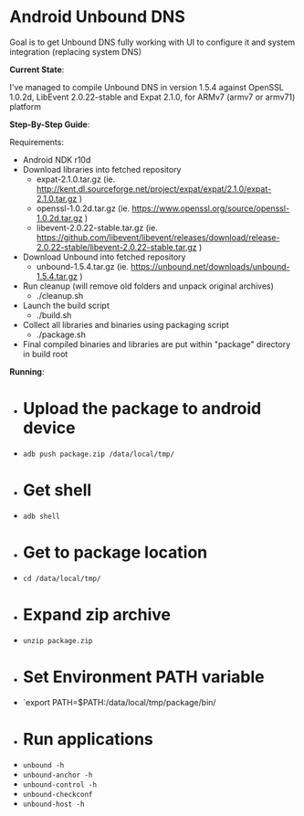 # Android Unbound DNS

Goal is to get Unbound DNS fully working with UI to configure it and system integration (replacing system DNS)


**Current State**:  

I've managed to compile Unbound DNS in version 1.5.4 against OpenSSL 1.0.2d, LibEvent 2.0.22-stable and Expat 2.1.0, for ARMv7 (armv7 or armv71) platform


**Step-By-Step Guide**:  

Requirements:

  - Android NDK r10d
  - Download libraries into fetched repository
    - expat-2.1.0.tar.gz (ie. http://kent.dl.sourceforge.net/project/expat/expat/2.1.0/expat-2.1.0.tar.gz )
    - openssl-1.0.2d.tar.gz (ie. https://www.openssl.org/source/openssl-1.0.2d.tar.gz )
    - libevent-2.0.22-stable.tar.gz (ie. https://github.com/libevent/libevent/releases/download/release-2.0.22-stable/libevent-2.0.22-stable.tar.gz )
  - Download Unbound into fetched repository
    - unbound-1.5.4.tar.gz (ie. https://unbound.net/downloads/unbound-1.5.4.tar.gz )
  - Run cleanup (will remove old folders and unpack original archives)
    - ./cleanup.sh
  - Launch the build script
    - ./build.sh
  - Collect all libraries and binaries using packaging script
    - ./package.sh
  - Final compiled binaries and libraries are put within "package" directory in build root

**Running**:  

  - # Upload the package to android device
  - `adb push package.zip /data/local/tmp/`
  - # Get shell
  - `adb shell`
  - # Get to package location
  - `cd /data/local/tmp/`
  - # Expand zip archive
  - `unzip package.zip`
  - # Set Environment PATH variable
  - `export PATH=$PATH:/data/local/tmp/package/bin/
  - # Run applications
  - `unbound -h`
  - `unbound-anchor -h`
  - `unbound-control -h`
  - `unbound-checkconf`
  - `unbound-host -h`
